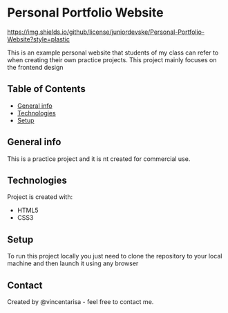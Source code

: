 # Personal Portfolio Website 
https://img.shields.io/github/license/juniordevske/Personal-Portfolio-Website?style=plastic

This is an example personal website that students of my class can refer to when creating their own practice projects. This project mainly focuses on the frontend design

## Table of Contents
* [General info](#general-info)
* [Technologies](#technologies)
* [Setup](#setup)

## General info
This is a practice project and it is nt created for commercial use.
	
## Technologies
Project is created with:
* HTML5
* CSS3
	
## Setup
To run this project locally you just need to clone the repository to your local machine and then launch it using any browser

## Contact
Created by @vincentarisa - feel free to contact me.

